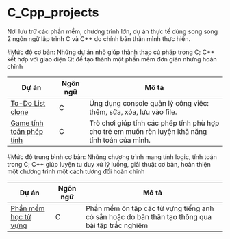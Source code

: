 # C_Cpp_projects
Nơi lưu trữ các phần mềm, chương trình lớn, dự án thực tế dùng song song 2 ngôn ngữ lập trình C và C++ do chính bản thân mình thực hiện.

#Mức độ cơ bản:
Những dự án nhỏ giúp thành thạo cú pháp trong C; C++ kết hợp với giao diện Qt để tạo thành một phần mềm đơn giản nhưng hoàn chỉnh

| Dự án | Ngôn ngữ | Mô tả |
|--------|-----------|-------|
| [To-Do List clone](https://github.com/huynhtukhiem/C_Cpp_projects/tree/main/To_do_list_clone_in_C) | C | Ứng dụng console quản lý công việc: thêm, sửa, xóa, lưu vào file. |
| [Game tính toán phép tính](https://github.com/huynhtukhiem/C_Cpp_projects/tree/main/Game_tính_toán) | C | Trò chơi giúp tính các phép tính phù hợp cho trẻ em muốn rèn luyện khả năng tính toán của mình. |

#Mức độ trung bình cơ bản:
Những chương trình mang tính logic, tính toán trong C; C++ giúp luyện tu duy xử lý luồng, giải thuật cơ bản, hoàn thiện một chương trình một cách tương đối hoàn chỉnh

| Dự án | Ngôn ngữ | Mô tả |
|--------|-----------|-------|
| [Phần mềm học từ vựng](https://github.com/huynhtukhiem/C_Cpp_projects/tree/main/English_Vocab_Software) | C | Phần mềm ôn tập các từ vựng tiếng anh có sẳn hoặc do bản thân tạo thông qua bài tập trắc nghiệm |




